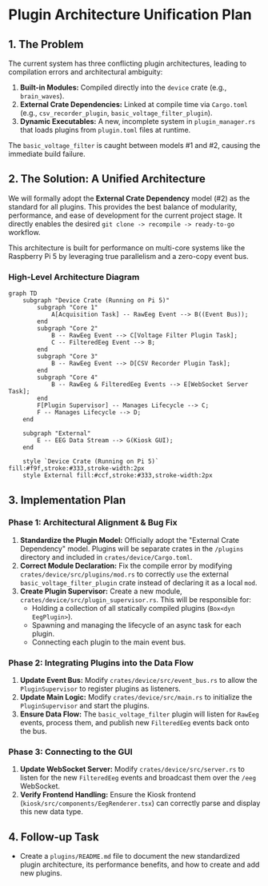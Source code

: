 # Plugin Architecture Unification Plan

## 1. The Problem

The current system has three conflicting plugin architectures, leading to compilation errors and architectural ambiguity:

1.  **Built-in Modules:** Compiled directly into the `device` crate (e.g., `brain_waves`).
2.  **External Crate Dependencies:** Linked at compile time via `Cargo.toml` (e.g., `csv_recorder_plugin`, `basic_voltage_filter_plugin`).
3.  **Dynamic Executables:** A new, incomplete system in `plugin_manager.rs` that loads plugins from `plugin.toml` files at runtime.

The `basic_voltage_filter` is caught between models #1 and #2, causing the immediate build failure.

## 2. The Solution: A Unified Architecture

We will formally adopt the **External Crate Dependency** model (#2) as the standard for all plugins. This provides the best balance of modularity, performance, and ease of development for the current project stage. It directly enables the desired `git clone -> recompile -> ready-to-go` workflow.

This architecture is built for performance on multi-core systems like the Raspberry Pi 5 by leveraging true parallelism and a zero-copy event bus.

### High-Level Architecture Diagram

```mermaid
graph TD
    subgraph "Device Crate (Running on Pi 5)"
        subgraph "Core 1"
            A[Acquisition Task] -- RawEeg Event --> B((Event Bus));
        end
        subgraph "Core 2"
            B -- RawEeg Event --> C[Voltage Filter Plugin Task];
            C -- FilteredEeg Event --> B;
        end
        subgraph "Core 3"
            B -- RawEeg Event --> D[CSV Recorder Plugin Task];
        end
        subgraph "Core 4"
            B -- RawEeg & FilteredEeg Events --> E[WebSocket Server Task];
        end
        F[Plugin Supervisor] -- Manages Lifecycle --> C;
        F -- Manages Lifecycle --> D;
    end

    subgraph "External"
        E -- EEG Data Stream --> G(Kiosk GUI);
    end

    style `Device Crate (Running on Pi 5)` fill:#f9f,stroke:#333,stroke-width:2px
    style External fill:#ccf,stroke:#333,stroke-width:2px
```

## 3. Implementation Plan

### Phase 1: Architectural Alignment & Bug Fix

1.  **Standardize the Plugin Model:** Officially adopt the "External Crate Dependency" model. Plugins will be separate crates in the `/plugins` directory and included in `crates/device/Cargo.toml`.
2.  **Correct Module Declaration:** Fix the compile error by modifying `crates/device/src/plugins/mod.rs` to correctly `use` the external `basic_voltage_filter_plugin` crate instead of declaring it as a local `mod`.
3.  **Create Plugin Supervisor:** Create a new module, `crates/device/src/plugin_supervisor.rs`. This will be responsible for:
    *   Holding a collection of all statically compiled plugins (`Box<dyn EegPlugin>`).
    *   Spawning and managing the lifecycle of an async task for each plugin.
    *   Connecting each plugin to the main event bus.

### Phase 2: Integrating Plugins into the Data Flow

1.  **Update Event Bus:** Modify `crates/device/src/event_bus.rs` to allow the `PluginSupervisor` to register plugins as listeners.
2.  **Update Main Logic:** Modify `crates/device/src/main.rs` to initialize the `PluginSupervisor` and start the plugins.
3.  **Ensure Data Flow:** The `basic_voltage_filter` plugin will listen for `RawEeg` events, process them, and publish new `FilteredEeg` events back onto the bus.

### Phase 3: Connecting to the GUI

1.  **Update WebSocket Server:** Modify `crates/device/src/server.rs` to listen for the new `FilteredEeg` events and broadcast them over the `/eeg` WebSocket.
2.  **Verify Frontend Handling:** Ensure the Kiosk frontend (`kiosk/src/components/EegRenderer.tsx`) can correctly parse and display this new data type.

## 4. Follow-up Task

*   Create a `plugins/README.md` file to document the new standardized plugin architecture, its performance benefits, and how to create and add new plugins.